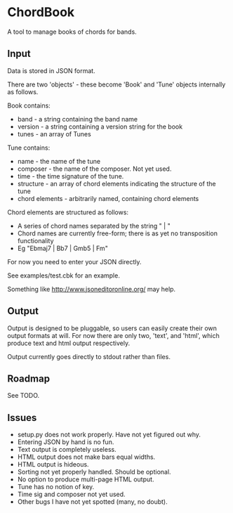 ChordBook
=========

A tool to manage books of chords for bands.

Input
-----

Data is stored in JSON format.

There are two 'objects' - these become 'Book' and 'Tune' objects internally
as follows.

Book contains:

* band - a string containing the band name
* version - a string containing a version string for the book
* tunes - an array of Tunes

Tune contains:

* name - the name of the tune
* composer - the name of the composer. Not yet used.
* time - the time signature of the tune. 
* structure - an array of chord elements indicating the structure of the tune
* chord elements - arbitrarily named, containing chord elements

Chord elements are structured as follows:

* A series of chord names separated by the string " | "
* Chord names are currently free-form; there is as yet no transposition functionality
* Eg "Ebmaj7 | Bb7 | Gmb5 | Fm"

For now you need to enter your JSON directly.

See examples/test.cbk for an example.

Something like http://www.jsoneditoronline.org/ may help.

Output
------

Output is designed to be pluggable, so users can easily create their
own output formats at will. For now there are only two, 'text', and
'html', which produce text and html output respectively.

Output currently goes directly to stdout rather than files.

Roadmap
-------

See TODO.

Issues
------

* setup.py does not work properly. Have not yet figured out why.
* Entering JSON by hand is no fun.
* Text output is completely useless.
* HTML output does not make bars equal widths.
* HTML output is hideous.
* Sorting not yet properly handled. Should be optional.
* No option to produce multi-page HTML output.
* Tune has no notion of key.
* Time sig and composer not yet used.
* Other bugs I have not yet spotted (many, no doubt).



